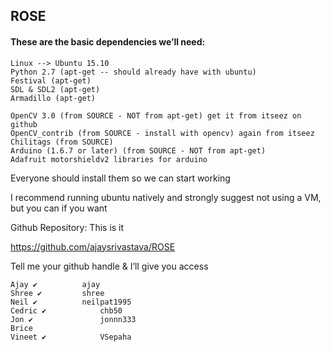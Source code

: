 ## ROSE

#### These are the basic dependencies we’ll need:

	Linux --> Ubuntu 15.10
	Python 2.7 (apt-get -- should already have with ubuntu)
	Festival (apt-get)
	SDL & SDL2 (apt-get)
	Armadillo (apt-get)

	OpenCV 3.0 (from SOURCE - NOT from apt-get) get it from itseez on github
	OpenCV_contrib (from SOURCE - install with opencv) again from itseez
	Chilitags (from SOURCE)
	Arduino (1.6.7 or later) (from SOURCE - NOT from apt-get)
	Adafruit motorshieldv2 libraries for arduino

Everyone should install them so we can start working

I recommend running ubuntu natively and strongly suggest not using a VM, but you can if you want

Github Repository: This is it

https://github.com/ajaysrivastava/ROSE

Tell me your github handle & I’ll give you access

	Ajay ✔			ajay
	Shree ✔			shree
	Neil ✔			neilpat1995
	Cedric ✔			chb50
	Jon ✔				jonnn333
	Brice
	Vineet ✔			VSepaha
